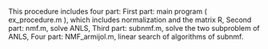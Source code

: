 This procedure includes four part:
First part: main program ( ex_procedure.m ), which includes normalization and the matrix R,
Second part: nmf.m, solve ANLS,
Third part: subnmf.m, solve the two subproblem of ANLS,
Four part: NMF_armijol.m, linear search of algorithms of subnmf.
